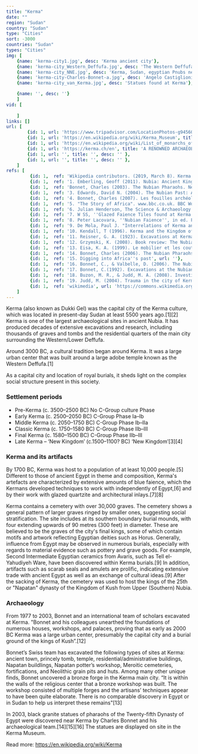 ```yaml
---
title: "Kerma"
date: ""
region: "Sudan"
country: "Sudan" 
type: "Cities"
sort: -3000
countries: "Sudan"
types: "Cities"
img: [
    {name: 'kerma-city1.jpg', desc: 'Kerma ancient city'},
    {name: 'kerma-city_Western_Deffufa.jpg', desc: 'The Western Deffufa'},
    {name: 'kerma-city_NNE.jpg', desc: 'Kerma, Sudan, egyptian Pnubs near western Deffufa'},
    {name: 'kerma-city-Charles-Bonnet-a.jpg', desc: 'Angelo Castiglioni davanti agli scavi effettuati a Kerma da Charles Bonnet'},
    {name: 'kerma-city_van_Kerma.jpg', desc: 'Statues found at Kerma'},

    {name: '', desc: ''}
    ]
vid: [
        
    ]
links: []
url: [
        {id: 1, url: 'https://www.tripadvisor.com/LocationPhotos-g9456064-w2-Kerma_Northern_State.html#307791774', title: 'Kerma Pictures - Traveler Photos of Kerma, Northern State - TripAdvisor', desc: '' },
        {id: 1, url: 'https://en.wikipedia.org/wiki/Kerma_Museum', title: 'Kerma Museum', desc: 'The Kerma Museum is an archeological site museum located in front of the Western Deffufa on the archaeological site of Kerma, in the Northern State of Sudan.' },
        {id: 1, url: 'https://en.wikipedia.org/wiki/List_of_monarchs_of_Kush', title: 'List of monarchs of Kush', desc: '' },
        {id: 1, url: 'https://kerma.ch/en', title: 'A RENOWNED ARCHAEOLOGICAL SITE', desc: '' },
        {id: 1, url: '', title: '', desc: '' },
        {id: 1, url: '', title: '', desc: '' },
    ]
refs: [
         {id: 1,  ref: 'Wikipedia contributors. (2019, March 8). Kerma. In Wikipedia, The Free Encyclopedia. Retrieved 16:38, March 23, 2019, from ', url: 'https://en.wikipedia.org/w/index.php?title=Kerma&oldid=886792256'},
         {id: 1,  ref: '1. Emberling, Geoff (2011). Nubia: Ancient Kingdoms of Africa. New York: Institute for the Study of the Ancient World. p. 8. ISBN 978-0-615-48102-9.', url: 'https://en.wikipedia.org/wiki/Institute_for_the_Study_of_the_Ancient_World'},
         {id: 1,  ref: 'Bonnet, Charles (2003). The Nubian Pharaohs. New York: The American University in Cairo Press. pp. 16–26. ISBN 978-977-416-010-3.', url: 'https://en.wikipedia.org/wiki/American_University_in_Cairo_Press'},
         {id: 1,  ref: '3. Edwards, David N. (2004). The Nubian Past: An Archaeology of the Sudan. Routledge. ISBN 978-1-134-20087-0.', url: 'https://books.google.com/books?id=3z-yDRgxn5MC'},
         {id: 1,  ref: '4. Bonnet, Charles (2007). Les fouilles archéologiques de Kerma (Soudan): rapport préliminaire sur les campagnes de 2005-2006 et 2006-2007. Musée d''art et d''histoire. pp. 1–53. ISBN 978-2-915306-27-9.', url: 'https://books.google.com/books?id=WmnWoQEACAAJ'},
         {id: 1,  ref: '5. "The Story of Africa". www.bbc.co.uk. BBC World Service.', url: 'http://www.bbc.co.uk/worldservice/africa/features/storyofafrica/3chapter4.shtml'},
         {id: 1,  ref: '6. Julian Henderson, The Science & Archaeology of Materials, London: ROutledge 200: 54)', url: ''},
         {id: 1,  ref: '7. W SS, ''Glazed Faience Tiles found at Kerma in the Sudan,'' Museum of the Fine Arts, Vol.LX:322, Boston 1962, p. 136', url: ''},
         {id: 1,  ref: '8. Peter Lacovara, ''Nubian Faience'', in ed. Florence D Friendman, Gifts of the Nile - Ancient Egyptian Faience, London: Thames & Hudson, 1998, 46-49)', url: ''},
         {id: 1,  ref: '9. De Mola, Paul J. "Interrelations of Kerma and Pharaonic Egypt". Ancient History Encyclopedia. Retrieved 21 June 2015.', url: 'https://www.ancient.eu/article/487/interrelations-of-kerma-and-pharaonic-egypt/'},
         {id: 1,  ref: '10. Kendall, T (1996). Kerma and the Kingdom of Kush, 2500-1500 BC: the archaeological discovery of an ancient Nubian empire. Washington, D.C.: National Museum of African Art, Smithsonian Institution. p. 126. ISBN 0965600106.', url: ''},
         {id: 1,  ref: '11. Reisner, G. A. (1923). Excavations at Kerma, Parts 1-3. Harvard African Studies (Vol. 5). Cambridge, Mass.: Harvard University Press.', url: ''},
         {id: 1,  ref: '12. Grzymski, K. (2008). Book review: The Nubian pharaohs: Black kings on the Nile. American Journal of Archaeology, Online Publications: Book Review. Retrieved from "Archived copy" (PDF). Archived from the original (PDF) on 2014-11-05. Retrieved 2014-12-17.', url: ''},
         {id: 1,  ref: '13. Eisa, K. A. (1999). Le mobilier et les coutumes funéraires koushites a l’époque méroïtique. Wiesbaden: Harrassowitz., translation by SenseOfHumerus.', url: ''},
         {id: 1,  ref: '14. Bonnet, Charles (2006). The Nubian Pharaohs. New York: The American University in Cairo Press. pp. 74–100. ISBN 978-977-416-010-3.', url: ''},
         {id: 1,  ref: '15. Digging into Africa''s past', url: ''},
         {id: 1,  ref: '16. Bonnet, C., & Valbelle, D. (2006). The Nubian pharaohs : Black kings on the Nile. Cairo; New York: American University in Cairo Press.', url: ''},
         {id: 1,  ref: '17. Bonnet, C.(1992). Excavations at the Nubian royal town of Kerma: 1975–91. Antiquity, 66(252), 611–625.', url: ''},
         {id: 1,  ref: '18. Buzon, M. R., & Judd, M. A. (2008). Investigating health at Kerma: Sacrificial versus nonsacrificial individuals. American Journal of Physical Anthropology, 136(1), 93–99.', url: ''},
         {id: 1,  ref: '19. Judd, M. (2004). Trauma in the city of Kerma: ancient versus modern injury patterns. International Journal of Osteoarchaeology, 14(1), 34–51. doi:10.1002/oa.711', url: ''},
         {id: 1,  ref: 'wikimedia', url: 'https://commons.wikimedia.org/wiki/Category:Kerma'},
    ]
---
```

Kerma (also known as Dukki Gel) was the capital city of the Kerma culture, which was located in present-day Sudan at least 5500 years ago.[1][2] Kerma is one of the largest archaeological sites in ancient Nubia. It has produced decades of extensive excavations and research, including thousands of graves and tombs and the residential quarters of the main city surrounding the Western/Lower Deffufa.

Around 3000 BC, a cultural tradition began around Kerma. It was a large urban center that was built around a large adobe temple known as the Western Deffufa.[1]

As a capital city and location of royal burials, it sheds light on the complex social structure present in this society.


<h3>Settlement periods</h3>
<ul>
<li>Pre-Kerma (c. 3500–2500 BC) No C-Group culture Phase</li>
<li>Early Kerma (c. 2500–2050 BC) C-Group Phase Ia–Ib</li>
<li>Middle Kerma (c. 2050–1750 BC) C-Group Phase Ib–IIa</li>
<li>Classic Kerma (c. 1750–1580 BC) C-Group Phase IIb–III</li>
<li>Final Kerma (c. 1580–1500 BC) C-Group Phase IIb–III</li>
<li>Late Kerma – ‘New Kingdom’ (c.1500–1100? BC) ‘New Kingdom’[3][4]</li>
</ul>


<h3>Kerma and its artifacts</h3>

By 1700 BC, Kerma was host to a population of at least 10,000 people.[5] Different to those of ancient Egypt in theme and composition, Kerma's artefacts are characterized by extensive amounts of blue faience, which the Kermans developed techniques to work with independently of Egypt,[6] and by their work with glazed quartzite and architectural inlays.[7][8]

Kerma contains a cemetery with over 30,000 graves. The cemetery shows a general pattern of larger graves ringed by smaller ones, suggesting social stratification. The site includes at its southern boundary burial mounds, with four extending upwards of 90 metres (300 feet) in diameter. These are believed to be the graves of the city's final kings, some of which contain motifs and artwork reflecting Egyptian deities such as Horus. Generally, influence from Egypt may be observed in numerous burials, especially with regards to material evidence such as pottery and grave goods. For example, Second Intermediate Egyptian ceramics from Avaris, such as Tell el-Yahudiyeh Ware, have been discovered within Kerma burials.[9] In addition, artifacts such as scarab seals and amulets are prolific, indicating extensive trade with ancient Egypt as well as an exchange of cultural ideas.[9] After the sacking of Kerma, the cemetery was used to host the kings of the 25th or "Napatan" dynasty of the Kingdom of Kush from Upper (Southern) Nubia.


<h3>Archaeology</h3>

From 1977 to 2003, Bonnet and an international team of scholars excavated at Kerma. "Bonnet and his colleagues unearthed the foundations of numerous houses, workshops, and palaces, proving that as early as 2000 BC Kerma was a large urban center, presumably the capital city and a burial ground of the kings of Kush”.[12] 

Bonnet’s Swiss team has excavated the following types of sites at Kerma: ancient town, princely tomb, temple, residential/administrative buildings, Napatan buildlings, Napatan potter’s workshop, Meroitic cemeteries, fortifications, and Neolithic grain pits and huts. Among many other unique finds, Bonnet uncovered a bronze forge in the Kerma main city. “It is within the walls of the religious center that a bronze workshop was built. The workshop consisted of multiple forges and the artisans’ techniques appear to have been quite elaborate. There is no comparable discovery in Egypt or in Sudan to help us interpret these remains"[13]

In 2003, black granite statues of pharaohs of the Twenty-fifth Dynasty of Egypt were discovered near Kerma by Charles Bonnet and his archaeological team.[14][15][16] The statues are displayed on site in the Kerma Museum.

Read more: https://en.wikipedia.org/wiki/Kerma